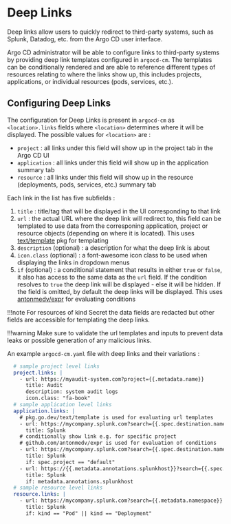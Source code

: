# Deep Links

Deep links allow users to quickly redirect to third-party systems, such as Splunk, Datadog, etc. from the Argo CD
user interface.

Argo CD administrator will be able to configure links to third-party systems by providing 
deep link templates configured in `argocd-cm`. The templates can be conditionally rendered and are able 
to reference different types of resources relating to where the links show up, this includes projects, applications,
or individual resources (pods, services, etc.).

## Configuring Deep Links

The configuration for Deep Links is present in `argocd-cm` as `<location>.links` fields where 
`<location>` determines where it will be displayed. The possible values for `<location>` are :
- `project` : all links under this field will show up in the project tab in the Argo CD UI
- `application` : all links under this field will show up in the application summary tab
- `resource` : all links under this field will show up in the resource (deployments, pods, services, etc.) summary tab

Each link in the list has five subfields :
1. `title` : title/tag that will be displayed in the UI corresponding to that link
2. `url` : the actual URL where the deep link will redirect to, this field can be templated to use data from the
   corresponing application, project or resource objects (depending on where it is located). This uses [text/template](pkg.go.dev/text/template) pkg for templating
3. `description` (optional) : a description for what the deep link is about
4. `icon.class` (optional) : a font-awesome icon class to be used when displaying the links in dropdown menus
5. `if` (optional) : a conditional statement that results in either `true` or `false`, it also has access to the same
   data as the `url` field. If the condition resolves to `true` the deep link will be displayed - else it will be hidden. If
   the field is omitted, by default the deep links will be displayed. This uses [antonmedv/expr](https://github.com/antonmedv/expr/tree/master/docs) for evaluating conditions

!!!note
   For resources of kind Secret the data fields are redacted but other fields are accessible for templating the deep links.

!!!warning
   Make sure to validate the url templates and inputs to prevent data leaks or possible generation of any malicious links.


An example `argocd-cm.yaml` file with deep links and their variations :

```yaml
  # sample project level links
  project.links: |
    - url: https://myaudit-system.com?project={{.metadata.name}}
      title: Audit
      description: system audit logs
      icon.class: "fa-book"
  # sample application level links
  application.links: |
    # pkg.go.dev/text/template is used for evaluating url templates
    - url: https://mycompany.splunk.com?search={{.spec.destination.namespace}}
      title: Splunk
    # conditionally show link e.g. for specific project
    # github.com/antonmedv/expr is used for evaluation of conditions
    - url: https://mycompany.splunk.com?search={{.spec.destination.namespace}}
      title: Splunk
      if: spec.project == "default"
    - url: https://{{.metadata.annotations.splunkhost}}?search={{.spec.destination.namespace}}
      title: Splunk
      if: metadata.annotations.splunkhost
  # sample resource level links
  resource.links: |
    - url: https://mycompany.splunk.com?search={{.metadata.namespace}}
      title: Splunk
      if: kind == "Pod" || kind == "Deployment"
```
